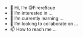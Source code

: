 - 👋 Hi, I’m @Firere5cue
- 👀 I’m interested in ...
- 🌱 I’m currently learning ...
- 💞️ I’m looking to collaborate on ...
- 📫 How to reach me ...

<!---
Firere5cue/Firere5cue is a ✨ special ✨ repository because its `README.md` (this file) appears on your GitHub profile.
You can click the Preview link to take a look at your changes.
--->
